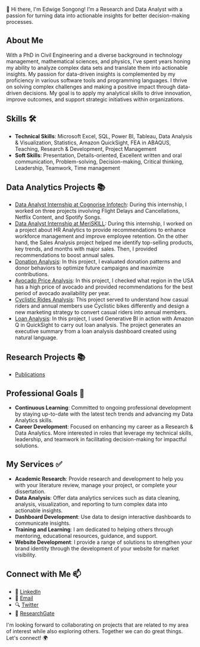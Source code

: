 👋 Hi there, I'm Edwige Songong! I’m a Research and Data Analyst with a passion for turning data into actionable insights for better decision-making processes.

## About Me
With a PhD in Civil Engineering and a diverse background in technology management, mathematical sciences, and physics, I've spent years honing my ability to analyze complex data sets and translate them into actionable insights. My passion for data-driven insights is complemented by my proficiency in various software tools and programming languages. I thrive on solving complex challenges and making a positive impact through data-driven decisions. My goal is to apply my analytical skills to drive innovation, improve outcomes, and support strategic initiatives within organizations.

## Skills :hammer_and_wrench:
* **Technical Skills**: Microsoft Excel, SQL, Power BI, Tableau, Data Analysis & Visualization, Statistics, Amazon QuickSight, FEA in ABAQUS, Teaching, Research & Development, Project Management
* **Soft Skills**: Presentation, Details-oriented, Excellent written and oral communication, Problem-solving, Decision-making, Critical thinking, Leadership, Teamwork, Time management

## Data Analytics Projects :books:
* [Data Analyst Internship at Cognorise Infotech](https://github.com/Songonge/CognoRise-Infotech): During this internship, I worked on three projects involving Flight Delays and Cancellations, Netflix Content, and Spotify Songs.
* [Data Analyst Internship at MeriSKILL](https://github.com/Songonge/MeriSKILL): During this internship, I worked on a project about HR Analytics to provide recommendations to enhance workforce management and improve employee retention. On the other hand, the Sales Analysis project helped me identify top-selling products, key trends, and months with major sales. Then, I provided recommendations to boost annual sales.
* [Donation Analysis](https://github.com/Songonge/Data-Analytics-Projects/tree/main/All%20Projects/Donation%20Analysis): In this project, I evaluated donation patterns and donor behaviors to optimize future campaigns and maximize contributions.
* [Avocado Price Analysis](https://github.com/Songonge/Data-Analytics-Projects/tree/main/All%20Projects/Avocado%20Price%20Analysis): In this project, I checked what region in the USA has a high price of avocado and provided recommendations for the best period of avocado availability per year.
* [Cyclistic Rides Analysis](https://github.com/Songonge/Data-Analytics-Projects/tree/main/All%20Projects/Cyclistic%20Rides%20Analysis): This project served to understand how casual riders and annual members use Cyclistic bikes differently and design a new marketing strategy to convert casual riders into annual members.
* [Loan Analysis](https://github.com/Songonge/Data-Analytics-Projects/tree/main/All%20Projects/Loan%20Analysis): In this project, I used Generative BI in action with Amazon Q in QuickSight to carry out loan analysis. The project generates an executive summary from a loan analysis dashboard created using natural language.

## Research Projects :books:
* [Publications](https://www.researchgate.net/profile/Edwige-Songong)


## Professional Goals :dart:
* **Continuous Learning**: Committed to ongoing professional development by staying up-to-date with the latest tech trends and advancing my Data Analytics skills.
* **Career Development**: Focused on enhancing my career as a Research & Data Analytics. More interested in roles that leverage my technical skills, leadership, and teamwork in facilitating decision-making for impactful solutions.

## My Services :white_check_mark:
* **Academic Research**: Provide research and development to help you with your literature review, manage your project, or complete your dissertation.
* **Data Analysis**: Offer data analytics services such as data cleaning, analysis, visualization, and reporting to turn complex data into actionable insights.
* **Dashboard Development**: Use data to design interactive dashboards to communicate insights.
* **Training and Learning**: I am dedicated to helping others through mentoring, educational resources, guidance, and support.
* **Website Development**: I provide a range of solutions to strengthen your brand identity through the development of your website for market visibility.

## Connect with Me :mailbox:
* :link: [LinkedIn](https://www.linkedin.com/in/edwige-f-songong/)
* :email: [Email](feulefacksongonge@gmail.com)
* :mag: [Twitter](https://x.com/edwige_songong)
* :blue_book: [ResearchGate](https://www.researchgate.net/profile/Edwige-Songong)

I'm looking forward to collaborating on projects that are related to my area of interest while also exploring others. Together we can do great things. Let's connect! :earth_africa:



<!--
**Songonge/Songonge** is a ✨ _special_ ✨ repository because its `README.md` (this file) appears on your GitHub profile.

Here are some ideas to get you started: -->
